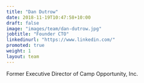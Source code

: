 ```yaml
---
title: "Dan Dutrow"
date: 2018-11-19T10:47:58+10:00
draft: false
image: "images/team/dan-dutrow.jpg"
jobtitle: "Founder CTO"
linkedinurl: "https://www.linkedin.com/"
promoted: true
weight: 1
layout: team
---
```


Former Executive Director of Camp Opportunity, Inc.

